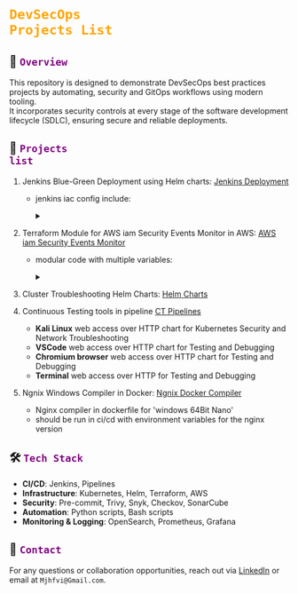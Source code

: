 # <code style="color : orange">DevSecOps Projects List</code>

## 📌 <code style="color : purple">Overview</code>

This repository is designed to demonstrate DevSecOps best practices projects by automating, security and GitOps workflows using modern tooling.\
It incorporates security controls at every stage of the software development lifecycle (SDLC), ensuring secure and reliable deployments.

## 🧰 <code style="color : purple">Projects list</code>

1. Jenkins Blue-Green Deployment using Helm charts: [Jenkins Deployment](https://github.com/mjhfvi/GitOps_Jenkins_Deployment)

   - jenkins iac config include:
     <details><summary></a></summary>

     - Pre-Configure Pipeline Jobs.
     - Pre-Configure Jenkins Loggers, Credentials, Certificates, 'Jenkins Shared Library'.
     - Pre-installed Jenkins Plugins.
     </details>

2. Terraform Module for AWS iam Security Events Monitor in AWS: [AWS iam Security Events Monitor](https://github.com/mjhfvi/terraform-aws-iam-security-events-monitor)

   - modular code with multiple variables:
     <details><summary></a></summary>

     - security monitor for log events like **'create user'**, **' create access key'** and others.
     - send alerts in email or sms.
     </details>

3. Cluster Troubleshooting Helm Charts: [Helm Charts](https://github.com/mjhfvi/GitOps_Helm_Charts)

4. Continuous Testing tools in pipeline [CT Pipelines](https://github.com/mjhfvi/GitOps_Continuous_Testing)

   - **Kali Linux** web access over HTTP chart for Kubernetes Security and Network Troubleshooting
   - **VSCode** web access over HTTP chart for Testing and Debugging
   - **Chromium browser** web access over HTTP chart for Testing and Debugging
   - **Terminal** web access over HTTP for Testing and Debugging

5. Ngnix Windows Compiler in Docker: [Ngnix Docker Compiler](https://github.com/mjhfvi/GitOps_Ngnix_Docker_Compiler)
   - Nginx compiler in dockerfile for 'windows 64Bit Nano'
   - should be run in ci/cd with environment variables for the nginx version

## 🛠️ <code style="color : purple">Tech Stack</code>

- **CI/CD**: Jenkins, Pipelines
- **Infrastructure**: Kubernetes, Helm, Terraform, AWS
- **Security**: Pre-commit, Trivy, Snyk, Checkov, SonarCube
- **Automation**: Python scripts, Bash scripts
- **Monitoring & Logging**: OpenSearch, Prometheus, Grafana

## 📧 <code style="color : purple">Contact</code>

For any questions or collaboration opportunities, reach out via [LinkedIn](https://www.linkedin.com/in/mjhfvi) or email at `Mjhfvi@Gmail.com`.
